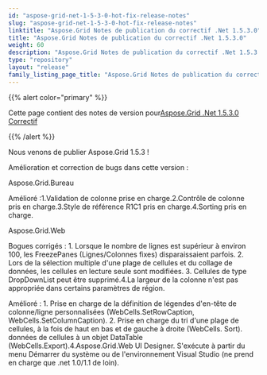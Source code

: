 ```yaml
---
id: "aspose-grid-net-1-5-3-0-hot-fix-release-notes"
slug: "aspose-grid-net-1-5-3-0-hot-fix-release-notes"
linktitle: "Aspose.Grid Notes de publication du correctif .Net 1.5.3.0"
title: "Aspose.Grid Notes de publication du correctif .Net 1.5.3.0"
weight: 60
description: "Aspose.Grid Notes de publication du correctif .Net 1.5.3.0 – the latest updates and fixes."
type: "repository"
layout: "release"
family_listing_page_title: "Aspose.Grid Notes de publication du correctif .Net 1.5.3.0"
---
```

{{% alert color="primary" %}} 

 Cette page contient des notes de version pour[Aspose.Grid .Net 1.5.3.0 Correctif](https://releases.aspose.com/cells/net/new-releases/aspose.grid-.net-1.5.3.0-hot-fix/)

{{% /alert %}} 

 Nous venons de publier Aspose.Grid 1.5.3 !

 Amélioration et correction de bugs dans cette version :

 Aspose.Grid.Bureau

 Amélioré :1.Validation de colonne prise en charge.2.Contrôle de colonne pris en charge.3.Style de référence R1C1 pris en charge.4.Sorting pris en charge.

 Aspose.Grid.Web

 Bogues corrigés : 1. Lorsque le nombre de lignes est supérieur à environ 100, les FreezePanes (Lignes/Colonnes fixes) disparaissaient parfois. 2. Lors de la sélection multiple d'une plage de cellules et du collage de données, les cellules en lecture seule sont modifiées. 3. Cellules de type DropDownList peut être supprimé.4.La largeur de la colonne n'est pas appropriée dans certains paramètres de région.

Amélioré : 1. Prise en charge de la définition de légendes d'en-tête de colonne/ligne personnalisées (WebCells.SetRowCaption, WebCells.SetColumnCaption). 2. Prise en charge du tri d'une plage de cellules, à la fois de haut en bas et de gauche à droite (WebCells. Sort). données de cellules à un objet DataTable (WebCells.Export).4.Aspose.Grid.Web UI Designer. S'exécute à partir du menu Démarrer du système ou de l'environnement Visual Studio (ne prend en charge que .net 1.0/1.1 de loin).

